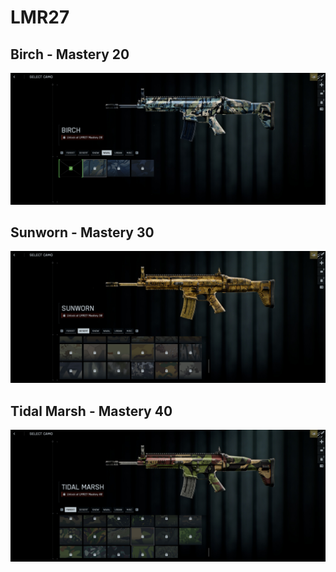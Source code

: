 # LMR27

## Birch - Mastery 20
![Birch](Birch.jpg)
## Sunworn - Mastery 30
![Sunworn](Sunworn.jpg)
## Tidal Marsh - Mastery 40
![Tidal_Marsh](Tidal_Marsh.jpg)
